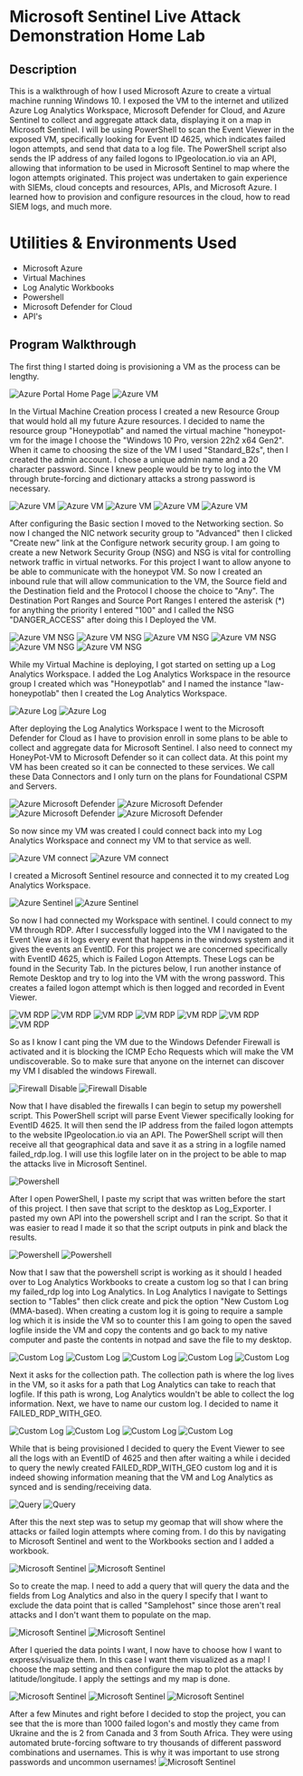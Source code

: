 # Microsoft Sentinel Live Attack Demonstration Home Lab

## Description 

This is a walkthrough of how I used Microsoft Azure to create a virtual machine running Windows 10. I exposed the VM to the internet and utilized Azure Log Analytics Workspace, Microsoft Defender for Cloud, and Azure Sentinel to collect and aggregate attack data, displaying it on a map in Microsoft Sentinel. I will be using PowerShell to scan the Event Viewer in the exposed VM, specifically looking for Event ID 4625, which indicates failed logon attempts, and send that data to a log file. The PowerShell script also sends the IP address of any failed logons to IPgeolocation.io via an API, allowing that information to be used in Microsoft Sentinel to map where the logon attempts originated. This project was undertaken to gain experience with SIEMs, cloud concepts and resources, APIs, and Microsoft Azure. I learned how to provision and configure resources in the cloud, how to read SIEM logs, and much more.

# Utilities & Environments Used
-  Microsoft Azure
-  Virtual Machines
-  Log Analytic Workbooks
-  Powershell
-  Microsoft Defender for Cloud
-  API's


## Program Walkthrough

The first thing I started doing is provisioning a VM as the process can be lengthy.

![Azure Portal Home Page](https://github.com/ofentse579/Images/blob/main/Microsoft%20SIEM/SIEM%20(59).png)
![Azure VM](https://github.com/ofentse579/Images/blob/main/Microsoft%20SIEM/SIEM%20(58).png)

In the Virtual Machine Creation process I created a new Resource Group that would hold all my future Azure resources. I decided to name the resource group "Honeypotlab" and named the virtual machine "honeypot-vm for the image I choose the "Windows 10 Pro, version 22h2 x64 Gen2". When it came to choosing the size of the VM I used "Standard_B2s", then I created the admin account. I chose a unique admin name and a 20 character password. Since I knew people would be try to log into the VM through brute-forcing and dictionary attacks a strong password is necessary.


![Azure VM](https://github.com/ofentse579/Images/blob/main/Microsoft%20SIEM/SIEM%20(57).png)
![Azure VM](https://github.com/ofentse579/Images/blob/main/Microsoft%20SIEM/SIEM%20(56).png)
![Azure VM](https://github.com/ofentse579/Images/blob/main/Microsoft%20SIEM/SIEM%20(55).png)
![Azure VM](https://github.com/ofentse579/Images/blob/main/Microsoft%20SIEM/SIEM%20(53).png)
![Azure VM](https://github.com/ofentse579/Images/blob/main/Microsoft%20SIEM/SIEM%20(52).png)

After configuring the Basic section I moved to the Networking section. So now I changed the NIC network security group to "Advanced" then I clicked "Create new" link at the Configure network security group. I am going to create a new Network Security Group (NSG) and NSG is vital for controlling network traffic in virtual networks. For this project I want to allow anyone to be able to communicate with the honeypot VM. So now I created an inbound rule that will allow communication to the VM, the Source field and the Destination field and the Protocol I choose the choice to "Any". The Destination Port Ranges and Source Port Ranges I entered the asterisk (*) for anything the priority I entered "100" and I called the NSG "DANGER_ACCESS" after doing this I Deployed the VM.

![Azure VM NSG](https://github.com/ofentse579/Images/blob/main/Microsoft%20SIEM/SIEM%20(50).png)
![Azure VM NSG](https://github.com/ofentse579/Images/blob/main/Microsoft%20SIEM/SIEM%20(49).png)
![Azure VM NSG](https://github.com/ofentse579/Images/blob/main/Microsoft%20SIEM/SIEM%20(48).png)
![Azure VM NSG](https://github.com/ofentse579/Images/blob/main/Microsoft%20SIEM/SIEM%20(47).png)
![Azure VM NSG](https://github.com/ofentse579/Images/blob/main/Microsoft%20SIEM/SIEM%20(46).png)
![Azure VM NSG](https://github.com/ofentse579/Images/blob/main/Microsoft%20SIEM/SIEM%20(45).png)

While my Virtual Machine is deploying, I got started on setting up a Log Analytics Workspace. I added the Log Analytics Workspace in the resource group I created which was "Honeypotlab" and I named the instance "law-honeypotlab" then I created the Log Analytics Workspace.

![Azure Log ](https://github.com/ofentse579/Images/blob/main/Microsoft%20SIEM/SIEM%20(42).png)
![Azure Log ](https://github.com/ofentse579/Images/blob/main/Microsoft%20SIEM/SIEM%20(41).png)

After deploying the Log Analytics Workspace I went to the Microsoft Defender for Cloud as I have to provision enroll in some plans to be able to collect and aggregate data for Microsoft Sentinel. I also need to connect my HoneyPot-VM to Microsoft Defender so it can collect data. At this point my VM has been created so it can be connected to these services. We call these Data Connectors and I only turn on the plans for Foundational CSPM and Servers.

![Azure Microsoft Defender ](https://github.com/ofentse579/Images/blob/main/Microsoft%20SIEM/SIEM%20(40).png)
![Azure Microsoft Defender ](https://github.com/ofentse579/Images/blob/main/Microsoft%20SIEM/SIEM%20(39).png)
![Azure Microsoft Defender ](https://github.com/ofentse579/Images/blob/main/Microsoft%20SIEM/SIEM%20(38).png)
![Azure Microsoft Defender ](https://github.com/ofentse579/Images/blob/main/Microsoft%20SIEM/SIEM%20(37).png)

So now since my VM was created I could connect back into my Log Analytics Workspace and connect my VM to that service as well.

![Azure VM connect ](https://github.com/ofentse579/Images/blob/main/Microsoft%20SIEM/SIEM%20(36).png)
![Azure VM connect ](https://github.com/ofentse579/Images/blob/main/Microsoft%20SIEM/SIEM%20(35).png)

I created a Microsoft Sentinel resource and connected it to my created Log Analytics Workspace.

![Azure Sentinel ](https://github.com/ofentse579/Images/blob/main/Microsoft%20SIEM/SIEM%20(34).png)
![Azure Sentinel ](https://github.com/ofentse579/Images/blob/main/Microsoft%20SIEM/SIEM%20(33).png)

So now I had connected my Workspace with sentinel. I could connect to my VM through RDP. After I successfully logged into the VM I navigated to the Event View as it logs every event that happens in the windows system and it gives the events an EventID. For this project we are concerned specifically with EventID 4625, which is Failed Logon Attempts. These Logs can be found in the Security Tab. In the pictures below, I run another instance of Remote Desktop and try to log into the VM with the wrong password. This creates a failed logon attempt which is then logged and recorded in Event Viewer.

![VM RDP](https://github.com/ofentse579/Images/blob/main/Microsoft%20SIEM/SIEM%20(32).png)
![VM RDP ](https://github.com/ofentse579/Images/blob/main/Microsoft%20SIEM/SIEM%20(31).png)
![VM RDP](https://github.com/ofentse579/Images/blob/main/Microsoft%20SIEM/SIEM%20(30).png)
![VM RDP](https://github.com/ofentse579/Images/blob/main/Microsoft%20SIEM/SIEM%20(29).png)
![VM RDP ](https://github.com/ofentse579/Images/blob/main/Microsoft%20SIEM/SIEM%20(28).png)
![VM RDP](https://github.com/ofentse579/Images/blob/main/Microsoft%20SIEM/SIEM%20(27).png)
![VM RDP](https://github.com/ofentse579/Images/blob/main/Microsoft%20SIEM/SIEM%20(26).png)

So as I know I cant ping the VM due to the Windows Defender Firewall is activated and it is blocking the ICMP Echo Requests which will make the VM undiscoverable. So to make sure that anyone on the internet can discover my VM I disabled the windows Firewall.

![Firewall Disable](https://github.com/ofentse579/Images/blob/main/Microsoft%20SIEM/SIEM%20(25).png)
![Firewall Disable](https://github.com/ofentse579/Images/blob/main/Microsoft%20SIEM/SIEM%20(24).png)

Now that I have disabled the firewalls I can begin to setup my powershell script. This PowerShell script will parse Event Viewer specifically looking for EventID 4625. It will then send the IP address from the failed logon attempts to the website IPgeolocation.io via an API.  The PowerShell script will then receive all that geographical data and save it as a string in a logfile named failed_rdp.log. I will use this logfile later on in the project to be able to map the attacks live in Microsoft Sentinel.

![Powershell](https://github.com/ofentse579/Images/blob/main/Microsoft%20SIEM/SIEM%20(23).png)

After I open PowerShell, I paste my script that was written before the start of this project. I then save that script to the desktop as Log_Exporter. I pasted my own API into the powershell script and I ran the script. So that it was easier to read I made it so that the script outputs in pink and black the results.

![Powershell](https://github.com/ofentse579/Images/blob/main/Microsoft%20SIEM/SIEM%20(22).png)
![Powershell](https://github.com/ofentse579/Images/blob/main/Microsoft%20SIEM/SIEM%20(21).png)

Now that I saw that the powershell script is working as it should I headed over to Log Analytics Workbooks to create a custom log so that I can bring my failed_rdp log into Log Analytics. In Log Analytics I navigate to Settings section to "Tables" then click create and pick the option "New Custom Log (MMA-based). When creating a custom log it is going to require a sample log which it is inside the VM so to counter this I am going to open the saved logfile inside the VM and copy the contents and go back to my native computer and paste the contents in notpad and save the file to my desktop.

![Custom Log](https://github.com/ofentse579/Images/blob/main/Microsoft%20SIEM/SIEM%20(20).png)
![Custom Log](https://github.com/ofentse579/Images/blob/main/Microsoft%20SIEM/SIEM%20(19).png)
![Custom Log](https://github.com/ofentse579/Images/blob/main/Microsoft%20SIEM/SIEM%20(18).png)
![Custom Log](https://github.com/ofentse579/Images/blob/main/Microsoft%20SIEM/SIEM%20(17).png)
![Custom Log](https://github.com/ofentse579/Images/blob/main/Microsoft%20SIEM/SIEM%20(16).png)

Next it asks for the collection path. The collection path is where the log lives in the VM, so it asks for a path that Log Analytics can take to reach that logfile. If this path is wrong, Log Analytics wouldn't be able to collect the log information. Next, we have to name our custom log. I decided to name it FAILED_RDP_WITH_GEO.

![Custom Log](https://github.com/ofentse579/Images/blob/main/Microsoft%20SIEM/SIEM%20(15).png)
![Custom Log](https://github.com/ofentse579/Images/blob/main/Microsoft%20SIEM/SIEM%20(14).png)
![Custom Log](https://github.com/ofentse579/Images/blob/main/Microsoft%20SIEM/SIEM%20(13).png)
![Custom Log](https://github.com/ofentse579/Images/blob/main/Microsoft%20SIEM/SIEM%20(12).png)

While that is being provisioned I decided to query the Event Viewer to see all the logs with an EventID of 4625 and then after waiting a while i decided to query the newly created FAILED_RDP_WITH_GEO custom log and it is indeed showing information meaning that the VM and Log Analytics as synced and is sending/receiving data. 

![Query](https://github.com/ofentse579/Images/blob/main/Microsoft%20SIEM/SIEM%20(11).png)
![Query](https://github.com/ofentse579/Images/blob/main/Microsoft%20SIEM/SIEM%20(10).png)

After this the next step was to setup my geomap that will show where the attacks or failed login attempts where coming from. I do this by navigating to Microsoft Sentinel and went to the Workbooks section and I added a workbook. 

![Microsoft Sentinel](https://github.com/ofentse579/Images/blob/main/Microsoft%20SIEM/SIEM%20(9).png)
![Microsoft Sentinel](https://github.com/ofentse579/Images/blob/main/Microsoft%20SIEM/SIEM%20(8).png)

So to create the map. I need to add a query that will query the data and the fields from Log Analytics and also in the query I specify that I want to exclude the data point that is called "Samplehost" since those aren't real attacks and I don't want them to populate on the map.


![Microsoft Sentinel](https://github.com/ofentse579/Images/blob/main/Microsoft%20SIEM/SIEM%20(7).png)
![Microsoft Sentinel](https://github.com/ofentse579/Images/blob/main/Microsoft%20SIEM/SIEM%20(6).png)

After I queried the data points I want, I now have to choose how I want to express/visualize them. In this case I want them visualized as a map! I choose the map setting and then configure the map to plot the attacks by latitude/longitude. I apply the settings and my map is done.

![Microsoft Sentinel](https://github.com/ofentse579/Images/blob/main/Microsoft%20SIEM/SIEM%20(5).png)
![Microsoft Sentinel](https://github.com/ofentse579/Images/blob/main/Microsoft%20SIEM/SIEM%20(4).png)
![Microsoft Sentinel](https://github.com/ofentse579/Images/blob/main/Microsoft%20SIEM/SIEM%20(3).png)

After a few Minutes and right before I decided to stop the project, you can see that the is more than 1000 failed logon's and mostly they came from Ukraine and the is 2 from Canada and 3 from South Africa. They were using automated brute-forcing software to try thousands of different password combinations and usernames. This is why it was important to use strong passwords and uncommon usernames!
![Microsoft Sentinel](https://github.com/ofentse579/Images/blob/main/Microsoft%20SIEM/SIEM%20(1).png)
